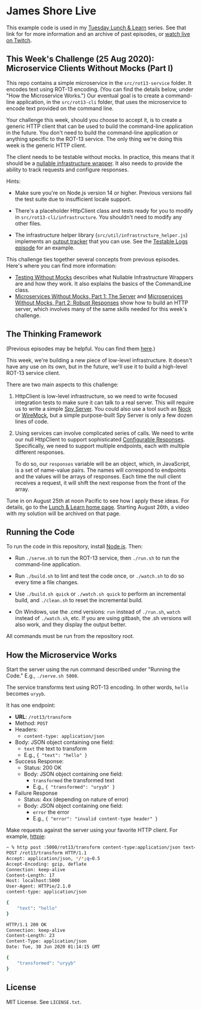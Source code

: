 James Shore Live
================

This example code is used in my [Tuesday Lunch & Learn](https://www.jamesshore.com/v2/projects/lunch-and-learn) series. See that link for for more information and an archive of past episodes, or [watch live on Twitch](https://www.twitch.tv/jamesshorelive).


This Week's Challenge (25 Aug 2020): Microservice Clients Without Mocks (Part I)
---------------------

This repo contains a simple microservice in the `src/rot13-service` folder. It encodes text using ROT-13 encoding. (You can find the details below, under "How the Microservice Works.") Our eventual goal is to create a command-line application, in the `src/rot13-cli` folder, that uses the microservice to encode text provided on the command line.

Your challenge this week, should you choose to accept it, is to create a generic HTTP client that can be used to build the command-line application in the future. You don't need to build the command-line application or anything specific to the ROT-13 service. The only thing we're doing this week is the generic HTTP client.

The client needs to be testable without mocks. In practice, this means that it should be a [nullable infrastructure wrapper](http://www.jamesshore.com/v2/projects/lunch-and-learn/testing-without-mocks). It also needs to provide the ability to track requests and configure responses.

Hints:

* Make sure you're on Node.js version 14 or higher. Previous versions fail the test suite due to insufficient locale support.

* There's a placeholder HttpClient class and tests ready for you to modify in `src/rot13-cli/infrastructure`. You shouldn't need to modify any other files.

* The infrastructure helper library (`src/util/infrastructure_helper.js`) implements an [output tracker](https://www.jamesshore.com/v2/projects/lunch-and-learn/nullable-output) that you can use. See the [Testable Logs episode](https://www.jamesshore.com/v2/projects/lunch-and-learn/testable-logs) for an example.

This challenge ties together several concepts from previous episodes. Here's where you can find more information:

* [Testing Without Mocks](http://www.jamesshore.com/v2/projects/lunch-and-learn/testing-without-mocks) describes what Nullable Infrastructure Wrappers are and how they work. It also explains the basics of the CommandLine class.
* [Microservices Without Mocks, Part 1: The Server](http://www.jamesshore.com/v2/projects/lunch-and-learn/microservices-without-mocks-part-1) and [Microservices Without Mocks, Part 2: Robust Responses](http://www.jamesshore.com/v2/projects/lunch-and-learn/microservices-without-mocks-part-2) show how to build an HTTP server, which involves many of the same skills needed for this week's challenge.


The Thinking Framework
----------------------

(Previous episodes may be helpful. You can find them [here](https://www.jamesshore.com/v2/projects/lunch-and-learn).)

This week, we're building a new piece of low-level infrastructure. It doesn't have any use on its own, but in the future, we'll use it to build a high-level ROT-13 service client.

There are two main aspects to this challenge:

1) HttpClient is low-level infrastructure, so we need to write focused integration tests to make sure it can talk to a real server. This will require us to write a simple [Spy Server](https://www.jamesshore.com/v2/blog/2018/testing-without-mocks#spy-server). You could also use a tool such as [Nock](https://github.com/nock/nock) or [WireMock](http://wiremock.org/), but a simple purpose-built Spy Server is only a few dozen lines of code.

2) Using services can involve complicated series of calls. We need to write our null HttpClient to support sophisticated [Configurable Responses](https://www.jamesshore.com/v2/blog/2018/testing-without-mocks#configurable-responses). Specifically, we need to support multiple endpoints, each with multiple different responses.

	To do so, our `responses` variable will be an object, which, in JavaScript, is a set of name-value pairs. The names will correspond to endpoints and the values will be arrays of responses. Each time the null client receives a request, it will shift the next response from the front of the array.

Tune in on August 25th at noon Pacific to see how I apply these ideas. For details, go to the [Lunch & Learn home page](https://www.jamesshore.com/v2/projects/lunch-and-learn). Starting August 26th, a video with my solution will be archived on that page.


Running the Code
----------------

To run the code in this repository, install [Node.js](http://nodejs.org). Then:

* Run `./serve.sh` to run the ROT-13 service, then `./run.sh` to run the command-line application.

* Run `./build.sh` to lint and test the code once, or `./watch.sh` to do so every time a file changes.

* Use `./build.sh quick` or `./watch.sh quick` to perform an incremental build, and `./clean.sh` to reset the incremental build.

* On Windows, use the .cmd versions: `run` instead of `./run.sh`, `watch` instead of `./watch.sh`, etc. If you are using gitbash, the .sh versions will also work, and they display the output better.

All commands must be run from the repository root.


How the Microservice Works
--------------------------

Start the server using the run command described under "Running the Code." E.g., `./serve.sh 5000`.

The service transforms text using ROT-13 encoding. In other words, `hello` becomes `uryyb`.

It has one endpoint:

* **URL**: `/rot13/transform`
* Method: `POST`
* Headers:
	* `content-type: application/json`
* Body: JSON object containing one field:
  * `text` the text to transform
  * E.g., `{ "text": "hello" }`
* Success Response:
	* Status: 200 OK
	* Body: JSON object containing one field:
		* `transformed` the transformed text
		* E.g., `{ "transformed": "uryyb" }`
* Failure Response
	* Status: 4xx (depending on nature of error)
	* Body: JSON object containing one field:
		* `error` the error
		* E.g., `{ "error": "invalid content-type header" }`

Make requests against the server using your favorite HTTP client. For example, [httpie](https://httpie.org/):

```sh
~ % http post :5000/rot13/transform content-type:application/json text=hello -v
POST /rot13/transform HTTP/1.1
Accept: application/json, */*;q=0.5
Accept-Encoding: gzip, deflate
Connection: keep-alive
Content-Length: 17
Host: localhost:5000
User-Agent: HTTPie/2.1.0
content-type: application/json

{
    "text": "hello"
}

HTTP/1.1 200 OK
Connection: keep-alive
Content-Length: 23
Content-Type: application/json
Date: Tue, 30 Jun 2020 01:14:15 GMT

{
    "transformed": "uryyb"
}
```


License
-------

MIT License. See `LICENSE.txt`.